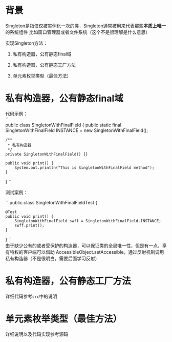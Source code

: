 # 背景  

Singleton是指仅仅被实例化一次的类，Singleton通常被用来代表那些**本质上唯一**的系统组件
比如窗口管理器或者文件系统（这个不是很理解是什么意思）

实现Singleton方法：  

1. 私有构造器，公有静态final域  

2. 私有构造器，公有静态工厂方法  

3. 单元素枚举类型（最佳方法）  

# 私有构造器，公有静态final域  

代码示例：    
``  
public class SingletonWithFinalField {
    public static final SingletonWithFinalField INSTANCE = new SingletonWithFinalField();

    /**
     * 私有构造器
     */
    private SingletonWithFinalField() {}

    public void print() {
        System.out.println("This is SingletonWithFinalField method");
    }
}
``  

测试案例：    
  
``
public class SingletonWithFinalFieldTest {

    @Test
    public void print() {
        SingletonWithFinalField swff = SingletonWithFinalField.INSTANCE;
        swff.print();
    }
}
``    
由于缺少公有的或者受保护的构造器，可以保证类的全局唯一性，但是有一点，享有特权的客户端可以借助
AccessibleObject.setAccessible，通过反射机制调用私有构造器（不是很明白，需要后面学习反射）  

# 私有构造器，公有静态工厂方法  
详细代码参考``src``中的说明

# 单元素枚举类型（最佳方法）  
详细说明以及代码实现参考源码
